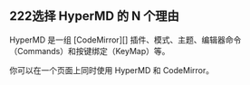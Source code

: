 ## 222选择 HyperMD 的 N 个理由

HyperMD 是一组 [CodeMirror][] 插件、模式、主题、编辑器命令（Commands）和按键绑定（KeyMap）等。

你可以在一个页面上同时使用 HyperMD 和 CodeMirror。